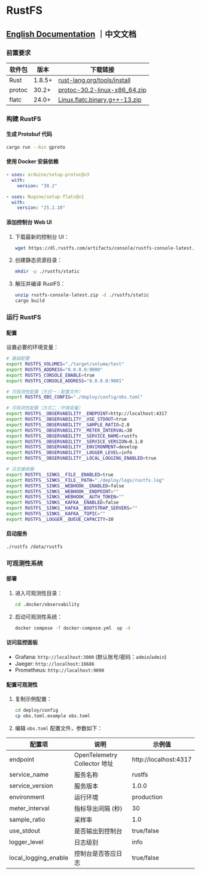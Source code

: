# RustFS

## [English Documentation](README.md) ｜中文文档

### 前置要求

| 软件包    | 版本     | 下载链接                                                                                                                             |
|--------|--------|----------------------------------------------------------------------------------------------------------------------------------|
| Rust   | 1.8.5+ | [rust-lang.org/tools/install](https://www.rust-lang.org/tools/install)                                                           |
| protoc | 30.2+  | [protoc-30.2-linux-x86_64.zip](https://github.com/protocolbuffers/protobuf/releases/download/v30.2/protoc-30.2-linux-x86_64.zip) |
| flatc  | 24.0+  | [Linux.flatc.binary.g++-13.zip](https://github.com/google/flatbuffers/releases/download/v25.2.10/Linux.flatc.binary.g++-13.zip)  |

### 构建 RustFS

#### 生成 Protobuf 代码

```bash
cargo run --bin gproto
```

#### 使用 Docker 安装依赖

```yaml
- uses: arduino/setup-protoc@v3
  with:
    version: "30.2"

- uses: Nugine/setup-flatc@v1
  with:
    version: "25.2.10"
```

#### 添加控制台 Web UI

1. 下载最新的控制台 UI：
   ```bash
   wget https://dl.rustfs.com/artifacts/console/rustfs-console-latest.zip
   ```
2. 创建静态资源目录：
   ```bash
   mkdir -p ./rustfs/static
   ```
3. 解压并编译 RustFS：
   ```bash
   unzip rustfs-console-latest.zip -d ./rustfs/static
   cargo build
   ```

### 运行 RustFS

#### 配置

设置必要的环境变量：

```bash
# 基础配置
export RUSTFS_VOLUMES="./target/volume/test"
export RUSTFS_ADDRESS="0.0.0.0:9000"
export RUSTFS_CONSOLE_ENABLE=true
export RUSTFS_CONSOLE_ADDRESS="0.0.0.0:9001"

# 可观测性配置（方式一：配置文件）
export RUSTFS_OBS_CONFIG="./deploy/config/obs.toml"

# 可观测性配置（方式二：环境变量）
export RUSTFS__OBSERVABILITY__ENDPOINT=http://localhost:4317
export RUSTFS__OBSERVABILITY__USE_STDOUT=true
export RUSTFS__OBSERVABILITY__SAMPLE_RATIO=2.0
export RUSTFS__OBSERVABILITY__METER_INTERVAL=30
export RUSTFS__OBSERVABILITY__SERVICE_NAME=rustfs
export RUSTFS__OBSERVABILITY__SERVICE_VERSION=0.1.0
export RUSTFS__OBSERVABILITY__ENVIRONMENT=develop
export RUSTFS__OBSERVABILITY__LOGGER_LEVEL=info
export RUSTFS__OBSERVABILITY__LOCAL_LOGGING_ENABLED=true

# 日志接收器
export RUSTFS__SINKS__FILE__ENABLED=true
export RUSTFS__SINKS__FILE__PATH="./deploy/logs/rustfs.log"
export RUSTFS__SINKS__WEBHOOK__ENABLED=false
export RUSTFS__SINKS__WEBHOOK__ENDPOINT=""
export RUSTFS__SINKS__WEBHOOK__AUTH_TOKEN=""
export RUSTFS__SINKS__KAFKA__ENABLED=false
export RUSTFS__SINKS__KAFKA__BOOTSTRAP_SERVERS=""
export RUSTFS__SINKS__KAFKA__TOPIC=""
export RUSTFS__LOGGER__QUEUE_CAPACITY=10
```

#### 启动服务

```bash
./rustfs /data/rustfs
```

### 可观测性系统

#### 部署

1. 进入可观测性目录：
   ```bash
   cd .docker/observability
   ```

2. 启动可观测性系统：
   ```bash
   docker compose -f docker-compose.yml  up -d
   ```

#### 访问监控面板

- Grafana: `http://localhost:3000` (默认账号/密码：`admin`/`admin`)
- Jaeger: `http://localhost:16686`
- Prometheus: `http://localhost:9090`

#### 配置可观测性

1. 复制示例配置：
   ```bash
   cd deploy/config
   cp obs.toml.example obs.toml
   ```

2. 编辑 `obs.toml` 配置文件，参数如下：

| 配置项                  | 说明                         | 示例值                   |
|----------------------|----------------------------|-----------------------|
| endpoint             | OpenTelemetry Collector 地址 | http://localhost:4317 |
| service_name         | 服务名称                       | rustfs                |
| service_version      | 服务版本                       | 1.0.0                 |
| environment          | 运行环境                       | production            |
| meter_interval       | 指标导出间隔 (秒)                 | 30                    |
| sample_ratio         | 采样率                        | 1.0                   |
| use_stdout           | 是否输出到控制台                   | true/false            |
| logger_level         | 日志级别                       | info                  |
| local_logging_enable | 控制台是否答应日志                  | true/false            |

```